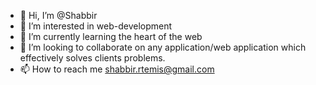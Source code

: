 - 👋 Hi, I’m @Shabbir
- 👀 I’m interested in web-development
- 🌱 I’m currently learning the heart of the web
- 💞️ I’m looking to collaborate on any application/web application which effectively solves clients problems.
- 📫 How to reach me shabbir.rtemis@gmail.com

<!---
Shabbir-Rtemis/Shabbir-Rtemis is a ✨ special ✨ repository because its `README.md` (this file) appears on your GitHub profile.
You can click the Preview link to take a look at your changes.
--->
